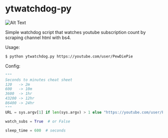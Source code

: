 # ytwatchdog-py

![Alt Text](https://i.imgur.com/XIzLbfH.png)

Simple watchdog script that watches youtube subscription count by scraping channel html with bs4.


Usage:
```sh
$ python ytwatchdog.py https://youtube.com/user/PewDiePie
```

Config:
```python
"""
Seconds to minutes cheat sheet
120   -> 2m
600   -> 10m
3600  -> 1hr
43200 -> 12hr
86400 -> 24hr
"""
URL = sys.argv[1] if len(sys.argv) > 1 else "https://youtube.com/user/PewDiePie"  #  URL = ""

watch_subs = True  # or False

sleep_time = 600  # seconds
```
